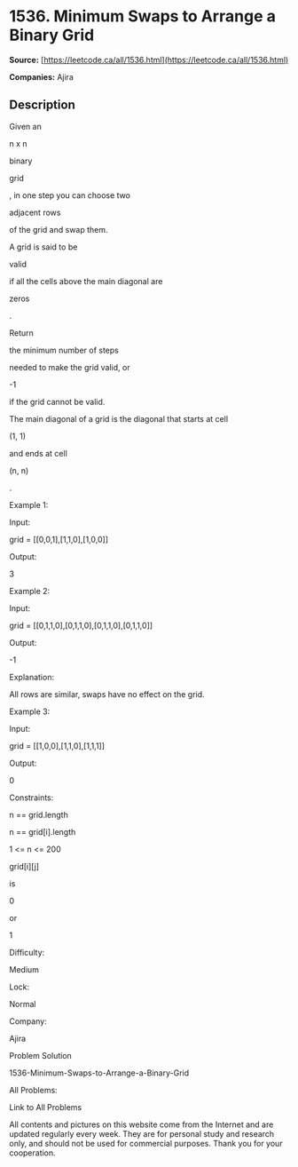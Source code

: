 # 1536. Minimum Swaps to Arrange a Binary Grid

**Source:** [https://leetcode.ca/all/1536.html](https://leetcode.ca/all/1536.html)

**Companies:** Ajira

## Description

Given an

n x n

binary

grid

, in one step you can
            choose two

adjacent rows

of the grid and swap them.

A grid is said to be

valid

if all the cells above the main diagonal
                are

zeros

.

Return

the minimum number of steps

needed to make the grid valid, or

-1

if the grid cannot be valid.

The main diagonal of a grid is the diagonal that starts at cell

(1, 1)

and ends at cell

(n, n)

.

Example 1:

Input:

grid = [[0,0,1],[1,1,0],[1,0,0]]

Output:

3

Example 2:

Input:

grid = [[0,1,1,0],[0,1,1,0],[0,1,1,0],[0,1,1,0]]

Output:

-1

Explanation:

All rows are similar, swaps have no effect on the grid.

Example 3:

Input:

grid = [[1,0,0],[1,1,0],[1,1,1]]

Output:

0

Constraints:

n == grid.length

n == grid[i].length

1 <= n <= 200

grid[i][j]

is

0

or

1

Difficulty:

Medium

Lock:

Normal

Company:

Ajira

Problem Solution

1536-Minimum-Swaps-to-Arrange-a-Binary-Grid

All Problems:

Link to All Problems

All contents and pictures on this website come from the Internet and are updated regularly every week. They are for personal study and research only, and should not be used for commercial purposes. Thank you for your cooperation.

